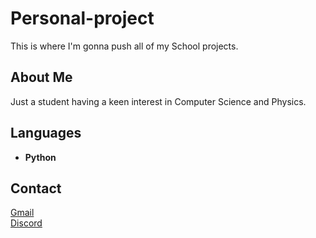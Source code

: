 # Personal-project

This is where I'm gonna push all of my School projects.
## About Me
Just a student having a keen interest in Computer Science and Physics.
## Languages
- **Python**
## Contact
[Gmail](anshumankhatri2004@gmail.com)                <br />[Discord](https://discord.com/channels/@me/713643481834455061/)

